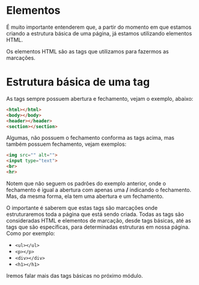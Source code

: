 # Elementos

É muito importante entenderem que, a partir do momento em que estamos criando a estrutura básica de uma página, já estamos utilizando elementos HTML.

Os elementos HTML são as tags que utilizamos para fazermos as marcações.

# Estrutura básica de uma tag

As tags sempre possuem abertura e fechamento, vejam o exemplo, abaixo:

```html
<html></html>
<body></body>
<header></header>
<section></section>
```

Algumas, não possuem o fechamento conforma as tags acima, mas também possuem fechamento, vejam exemplos:

```html
<img src="" alt="">
<input type="text">
<br>
<hr>
```

Notem que não seguem os padrões do exemplo anterior, onde o fechamento é igual a abertura com apenas uma **/** indicando o fechamento. Mas, da mesma forma, ela tem uma abertura e um fechamento.

O importante é saberem que estas tags são marcações onde estruturaremos toda a página que está sendo criada. Todas as tags são consideradas HTML e elementos de marcação, desde tags básicas, até as tags que são específicas, para determinadas estruturas em nossa página. Como por exemplo:

* `<ul></ul>`
* `<p></p>`
* `<div></div>`
* `<h1></h1>`

Iremos falar mais das tags básicas no próximo módulo.